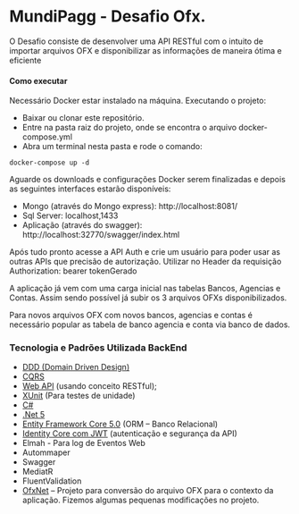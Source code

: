 # MundiPagg - Desafio Ofx. 

O Desafio consiste de desenvolver uma API RESTful com o intuito de importar arquivos OFX e disponibilizar as informações de maneira ótima e eficiente

#### Como executar
Necessário Docker estar instalado na máquina.
Executando o projeto:
- Baixar ou clonar este repositório.
- Entre na pasta raiz do projeto, onde se encontra o arquivo docker-compose.yml 
- Abra um terminal nesta pasta e rode o comando:

```
docker-compose up -d
```

Aguarde os downloads e configurações Docker serem finalizadas e depois as seguintes interfaces estarão disponíveis:
- Mongo (através do Mongo express): http://localhost:8081/
- Sql Server: localhost,1433 
- Aplicação (através do swagger): http://localhost:32770/swagger/index.html


Após tudo pronto acesse a API Auth e crie um usuário para poder usar as outras APIs que precisão de autorização. Utilizar no Header da requisição Authorization: bearer tokenGerado 

A aplicação já vem com uma carga inicial nas tabelas Bancos, Agencias e Contas. Assim sendo possível já subir os 3 arquivos OFXs disponibilizados. 

Para novos arquivos OFX com novos bancos, agencias e contas é necessário popular as tabela de banco agencia e conta via banco de dados.



 
### Tecnologia e Padrões Utilizada BackEnd
- [DDD (Domain Driven Design)](https://en.wikipedia.org/wiki/Domain-driven_design)
- [CQRS](https://docs.microsoft.com/pt-br/azure/architecture/patterns/cqrs)
- [Web API]( https://docs.microsoft.com/pt-br/aspnet/core/web-api/?view=aspnetcore-5.0) (usando conceito RESTful);
- [XUnit](https://xunit.net/) (Para testes de unidade)
- [C# ](https://msdn.microsoft.com/en-us/library/kx37x362.aspx) 
- [.Net 5](https://docs.microsoft.com/pt-br/dotnet/core/dotnet-five) 
- [Entity Framework Core 5.0]( https://docs.microsoft.com/en-us/ef/core/what-is-new/ef-core-5.0/whatsnew) (ORM – Banco Relacional)
- [Identity Core com JWT]( https://docs.microsoft.com/en-us/aspnet/core/security/?view=aspnetcore-5.0) (autenticação e segurança da API)
- Elmah - Para log de Eventos Web
- Autommaper 
- Swagger
- MediatR
- FluentValidation
- [OfxNet](https://github.com/jim-dale/BankingTools) – Projeto para conversão do arquivo OFX para o contexto da aplicação. Fizemos algumas pequenas modificações no projeto.

